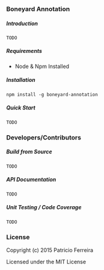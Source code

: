 ### Boneyard Annotation

##### Introduction

`TODO`

##### Requirements

* Node & Npm Installed

##### Installation

`npm install -g boneyard-annotation`

##### Quick Start

`TODO`

### Developers/Contributors

##### Build from Source

`TODO`

##### API Documentation

`TODO`

##### Unit Testing / Code Coverage

`TODO`

### License

Copyright (c) 2015 Patricio Ferreira

Licensed under the MIT License
